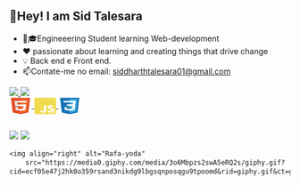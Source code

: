 ## 🙋Hey! I am Sid Talesara
- 👩🎓Engineeering Student learning Web-development
- ❤️ passionate about learning and creating things that drive change
- 💡 Back end e Front end.
- 📫Contate-me no email: siddharthtalesara01@gmail.com
<div>
    <a href="https://github.com/sid-talesara">
        <img height="180em"
            src="https://github-readme-stats.vercel.app/api?username=sid-talesara&show_icons=true&theme=dark&include_all_commits=true&count_private=true" />
        <img height="180em"
            src="https://github-readme-stats.vercel.app/api/top-langs/?username=sid-talesara&layout=compact&langs_count=7&theme=dark" />
</div>
<img align="center" alt="Rafa-HTML" height="30" width="40"
    src="https://raw.githubusercontent.com/devicons/devicon/master/icons/html5/html5-original.svg">
<img align="center" alt="Rafa-Js" height="30" width="40"
    src="https://raw.githubusercontent.com/devicons/devicon/master/icons/javascript/javascript-plain.svg">
<img align="center" alt="Rafa-CSS" height="30" width="40"
    src="https://raw.githubusercontent.com/devicons/devicon/master/icons/css3/css3-original.svg">

</div>

##
<div>
    <a href="mailto:siddharthtalesara01@gmail.com"><img
            src="https://img.shields.io/badge/-Gmail-%23333?style=for-the-badge&logo=gmail&logoColor=white"
            target="_blank"></a>
    <a href="https://www.linkedin.com/in/siddharth-talesara" target="_blank"><img
            src="https://img.shields.io/badge/-LinkedIn-%230077B5?style=for-the-badge&logo=linkedin&logoColor=white"
            target="_blank"></a>

    <img align="right" alt="Rafa-yoda"
        src="https://media0.giphy.com/media/3o6Mbpzs2swA5eRQ2s/giphy.gif?cid=ecf05e47j2hk0o359rsand3nikdg9lbgsqnposqgu9tpoomd&rid=giphy.gif&ct=g">

   


</div>
